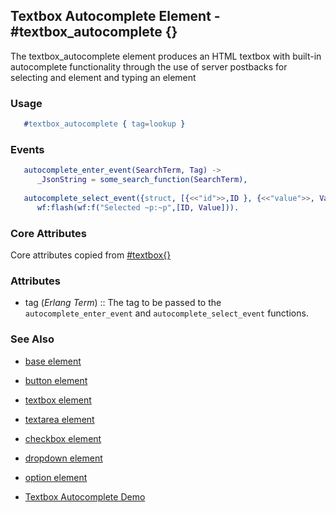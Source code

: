 
## Textbox Autocomplete Element - #textbox_autocomplete {}

  The textbox_autocomplete element produces an HTML textbox with built-in
  autocomplete functionality through the use of server postbacks for selecting
  and element and typing an element

### Usage

```erlang
   #textbox_autocomplete { tag=lookup }

```

### Events

```erlang
   autocomplete_enter_event(SearchTerm, Tag) ->
      _JsonString = some_search_function(SearchTerm),
      
   autocomplete_select_event({struct, [{<<"id">>,ID }, {<<"value">>, Value}]}, Tag) ->
      wf:flash(wf:f("Selected ~p:~p",[ID, Value])).  

```

### Core Attributes

   Core attributes copied from [#textbox{}](textbox.md)

### Attributes

 *  tag (*Erlang Term*)  :: The tag to be passed to the
      `autocomplete_enter_event` and `autocomplete_select_event` functions.

### See Also

 *  [base element](./base.html)

 *  [button element](./button.html)

 *  [textbox element](./textbox.html)

 *  [textarea element](./textarea.html)

 *  [checkbox element](./checkbox.html)

 *  [dropdown element](./dropdown.html)

 *  [option element](./option.html)

 *  [Textbox Autocomplete Demo](http://nitrogenproject.com/demos/textbox_autocomplete)
 
